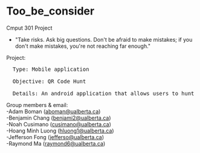 # Too_be_consider
Cmput 301 Project
- "Take risks. Ask big questions. Don't be afraid to make mistakes; if you don't make mistakes, you're not reaching far enough."

Project: <br />
<pre>
  Type: Mobile application <br />
  Objective: QR Code Hunt <br />
  Details: An android application that allows users to hunt QR code. Every user will get a score by scanning different qr code, the information of the qr code (location, picture of object where the qr code located, score of the qr code) will be stored and seen by other user. Every user can find nearby qr code on the map, every qr code will have a description which shows the object picture, found user, score od the qr code. There iwll be a leader board where users' score will be stored and compete for the highest score.
</pre>
  
Group members & email: <br />
-Adam Boman (aboman@ualberta.ca) <br />
-Benjamin Chang (benjami2@ualberta.ca) <br />
-Noah Cusimano (cusimano@ualberta.ca) <br />
-Hoang Minh Luong (hluong1@ualberta.ca) <br />
-Jefferson Fong (jefferso@ualberta.ca) <br />
-Raymond Ma (raymond6@ualberta.ca) <br />
